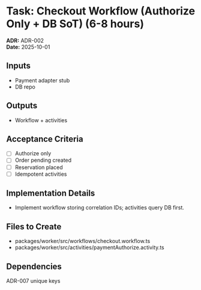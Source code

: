 # Task: Checkout Workflow (Authorize Only + DB SoT) (6-8 hours)
**ADR:** ADR-002  
**Date:** 2025-10-01

## Inputs
- Payment adapter stub
- DB repo

## Outputs
- Workflow + activities

## Acceptance Criteria
- [ ] Authorize only
- [ ] Order pending created
- [ ] Reservation placed
- [ ] Idempotent activities

## Implementation Details
- Implement workflow storing correlation IDs; activities query DB first.

## Files to Create
- packages/worker/src/workflows/checkout.workflow.ts
- packages/worker/src/activities/paymentAuthorize.activity.ts

## Dependencies
ADR-007 unique keys
